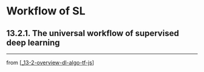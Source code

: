 # Workflow of SL

## 13.2.1. The universal workflow of supervised deep learning

---
from [[_13-2-overview-dl-algo-tf-js]]

[//begin]: # "Autogenerated link references for markdown compatibility"
[_13-2-overview-dl-algo-tf-js]: _13-2-overview-dl-algo-tf-js.md "DL Algo TF.js"
[//end]: # "Autogenerated link references"